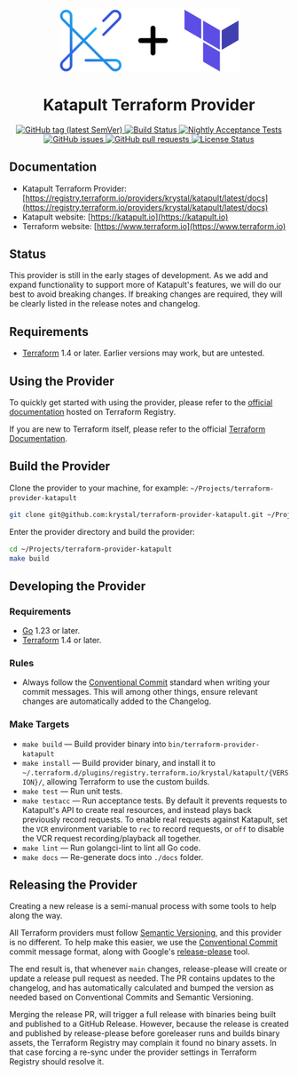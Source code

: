 <p align="center">
  <a href="https://registry.terraform.io/providers/krystal/katapult/latest/docs"><img alt="logo" width="325px" src="https://github.com/krystal/terraform-provider-katapult/raw/main/img/logo.svg" /></a>
</p>

<h1 align="center">
  Katapult Terraform Provider
</h1>

<p align="center">
  <a href="https://github.com/krystal/terraform-provider-katapult/releases">
    <img src="https://img.shields.io/github/v/tag/krystal/terraform-provider-katapult?label=release" alt="GitHub tag (latest SemVer)">
  </a>
  <a href="https://github.com/krystal/terraform-provider-katapult/actions/workflows/ci.yml">
    <img src="https://img.shields.io/github/actions/workflow/status/krystal/terraform-provider-katapult/ci.yml?logo=github" alt="Build Status">
  </a>
  <a href="https://github.com/krystal/terraform-provider-katapult/actions/workflows/nightly.yml">
    <img src="https://img.shields.io/github/actions/workflow/status/krystal/terraform-provider-katapult/nightly.yml?logo=github&label=nightly%20acceptance%20tests" alt="Nightly Acceptance Tests">
  </a>
  <a href="https://github.com/krystal/terraform-provider-katapult/issues">
    <img src="https://img.shields.io/github/issues-raw/krystal/terraform-provider-katapult.svg?style=flat&logo=github&logoColor=white" alt="GitHub issues">
  </a>
  <a href="https://github.com/krystal/terraform-provider-katapult/pulls">
    <img src="https://img.shields.io/github/issues-pr-raw/krystal/terraform-provider-katapult.svg?style=flat&logo=github&logoColor=white" alt="GitHub pull requests">
  </a>
  <a href="https://github.com/krystal/terraform-provider-katapult/blob/master/LICENSE">
    <img src="https://img.shields.io/github/license/krystal/terraform-provider-katapult.svg?style=flat" alt="License Status">
  </a>
</p>

## Documentation

- Katapult Terraform Provider:
  [https://registry.terraform.io/providers/krystal/katapult/latest/docs](https://registry.terraform.io/providers/krystal/katapult/latest/docs)
- Katapult website: [https://katapult.io](https://katapult.io)
- Terraform website: [https://www.terraform.io](https://www.terraform.io)

## Status

This provider is still in the early stages of development. As we add and expand
functionality to support more of Katapult's features, we will do our best to
avoid breaking changes. If breaking changes are required, they will be clearly
listed in the release notes and changelog.

## Requirements

- [Terraform](https://www.terraform.io/downloads.html) 1.4 or later. Earlier
  versions may work, but are untested.

## Using the Provider

To quickly get started with using the provider, please refer to the
[official documentation](https://registry.terraform.io/providers/krystal/katapult/latest/docs)
hosted on Terraform Registry.

If you are new to Terraform itself, please refer to the official
[Terraform Documentation](https://www.terraform.io/docs/index.html).

## Build the Provider

Clone the provider to your machine, for example:
`~/Projects/terraform-provider-katapult`

```bash
git clone git@github.com:krystal/terraform-provider-katapult.git ~/Projects/terraform-provider-katapult
```

Enter the provider directory and build the provider:

```bash
cd ~/Projects/terraform-provider-katapult
make build
```

## Developing the Provider

### Requirements

- [Go](https://golang.org/dl/) 1.23 or later.
- [Terraform](https://www.terraform.io/downloads.html) 1.4 or later.

### Rules

- Always follow the
  [Conventional Commit](https://www.conventionalcommits.org/en/v1.0.0/) standard
  when writing your commit messages. This will among other things, ensure
  relevant changes are automatically added to the Changelog.

### Make Targets

- `make build` — Build provider binary into `bin/terraform-provider-katapult`
- `make install` — Build provider binary, and install it to
  `~/.terraform.d/plugins/registry.terraform.io/krystal/katapult/{VERSION}/`,
  allowing Terraform to use the custom builds.
- `make test` — Run unit tests.
- `make testacc` — Run acceptance tests. By default it prevents requests to
  Katapult's API to create real resources, and instead plays back previously
  record requests. To enable real requests against Katapult, set the `VCR`
  environment variable to `rec` to record requests, or `off` to disable the VCR
  request recording/playback all together.
- `make lint` — Run golangci-lint to lint all Go code.
- `make docs` — Re-generate docs into `./docs` folder.

## Releasing the Provider

Creating a new release is a semi-manual process with some tools to help along
the way.

All Terraform providers must follow [Semantic Versioning](https://semver.org),
and this provider is no different. To help make this easier, we use the
[Conventional Commit](https://www.conventionalcommits.org/en/v1.0.0/) commit
message format, along with Google's
[release-please](https://github.com/googleapis/release-please) tool.

The end result is, that whenever `main` changes, release-please will create or
update a release pull request as needed. The PR contains updates to the
changelog, and has automatically calculated and bumped the version as needed
based on Conventional Commits and Semantic Versioning.

Merging the release PR, will trigger a full release with binaries being built
and published to a GitHub Release. However, because the release is created and
published by release-please before goreleaser runs and builds binary assets, the
Terraform Registry may complain it found no binary assets. In that case forcing
a re-sync under the provider settings in Terraform Registry should resolve it.

